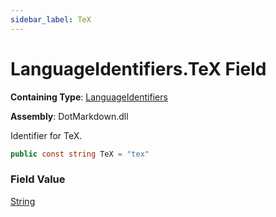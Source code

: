 ```yaml
---
sidebar_label: TeX
---
```


# LanguageIdentifiers\.TeX Field

**Containing Type**: [LanguageIdentifiers](../index.md)

**Assembly**: DotMarkdown\.dll

  
Identifier for TeX\.

```csharp
public const string TeX = "tex"
```

### Field Value

[String](https://docs.microsoft.com/en-us/dotnet/api/system.string)

